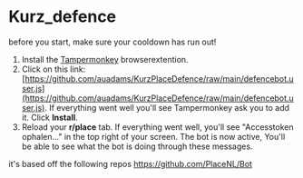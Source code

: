 # Kurz_defence

before you start, make sure your cooldown has run out!

1. Install the [Tampermonkey](https://www.tampermonkey.net/) browserextention.
2. Click on this link: [https://github.com/auadams/KurzPlaceDefence/raw/main/defencebot.user.js](https://github.com/auadams/KurzPlaceDefence/raw/main/defencebot.user.js). If everything went well you'll see Tampermonkey ask you to add it. Click **Install**.
3. Reload your **r/place** tab. If everything went well, you'll see "Accesstoken ophalen..." in the top right of your screen. The bot is now active, You'll be able to see what the bot is doing through these messages.


it's based off the following repos
https://github.com/PlaceNL/Bot

